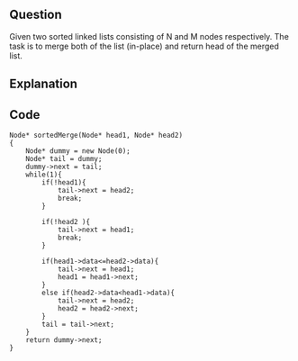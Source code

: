 ## Question
Given two sorted linked lists consisting of N and M nodes respectively. The task is to merge both of the list (in-place) and return head of the merged list.

## Explanation

## Code
```
Node* sortedMerge(Node* head1, Node* head2)  
{  
    Node* dummy = new Node(0);
    Node* tail = dummy;
    dummy->next = tail;
    while(1){     
        if(!head1){
            tail->next = head2;
            break;
        }
        
        if(!head2 ){
            tail->next = head1;
            break;
        }
        
        if(head1->data<=head2->data){
            tail->next = head1;
            head1 = head1->next;
        }
        else if(head2->data<head1->data){
            tail->next = head2;
            head2 = head2->next;
        }
        tail = tail->next;        
    }
    return dummy->next;
}  
```
